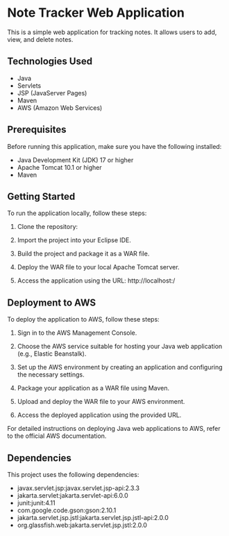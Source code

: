 # Note Tracker Web Application

This is a simple web application for tracking notes. It allows users to add, view, and delete notes.

## Technologies Used

- Java
- Servlets
- JSP (JavaServer Pages)
- Maven
- AWS (Amazon Web Services)

## Prerequisites

Before running this application, make sure you have the following installed:

- Java Development Kit (JDK) 17 or higher
- Apache Tomcat 10.1 or higher
- Maven

## Getting Started

To run the application locally, follow these steps:

1. Clone the repository:


2. Import the project into your Eclipse IDE.

3. Build the project and package it as a WAR file.

4. Deploy the WAR file to your local Apache Tomcat server.

5. Access the application using the URL: http://localhost:<tomcat-port>/<context-path>

## Deployment to AWS

To deploy the application to AWS, follow these steps:

1. Sign in to the AWS Management Console.

2. Choose the AWS service suitable for hosting your Java web application (e.g., Elastic Beanstalk).

3. Set up the AWS environment by creating an application and configuring the necessary settings.

4. Package your application as a WAR file using Maven.

5. Upload and deploy the WAR file to your AWS environment.

6. Access the deployed application using the provided URL.

For detailed instructions on deploying Java web applications to AWS, refer to the official AWS documentation.

## Dependencies

This project uses the following dependencies:

- javax.servlet.jsp:javax.servlet.jsp-api:2.3.3
- jakarta.servlet:jakarta.servlet-api:6.0.0
- junit:junit:4.11
- com.google.code.gson:gson:2.10.1
- jakarta.servlet.jsp.jstl:jakarta.servlet.jsp.jstl-api:2.0.0
- org.glassfish.web:jakarta.servlet.jsp.jstl:2.0.0


